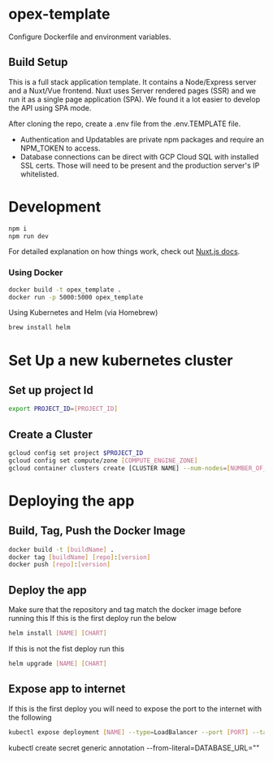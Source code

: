# opex-template

Configure Dockerfile and environment variables.

## Build Setup

This is a full stack application template. It contains a Node/Express server and a Nuxt/Vue frontend. Nuxt uses Server rendered pages (SSR) and we run it as a single page application (SPA). We found it a lot easier to develop the API using SPA mode.

After cloning the repo, create a .env file from the .env.TEMPLATE file.

- Authentication and Updatables are private npm packages and require an NPM_TOKEN to access.
- Database connections can be direct with GCP Cloud SQL with installed SSL certs. Those will need to be present and the production server's IP whitelisted.

# Development

``` bash
npm i
npm run dev
```

For detailed explanation on how things work, check out [Nuxt.js docs](https://nuxtjs.org).

### Using Docker

``` bash
docker build -t opex_template .
docker run -p 5000:5000 opex_template
```

Using Kubernetes and Helm (via Homebrew)

``` bash
brew install helm
```

# Set Up a new kubernetes cluster

## Set up project Id
``` bash 
export PROJECT_ID=[PROJECT_ID]
```

## Create a Cluster
``` bash
gcloud config set project $PROJECT_ID
gcloud config set compute/zone [COMPUTE_ENGINE_ZONE]
gcloud container clusters create [CLUSTER NAME] --num-nodes=[NUMBER_OF_NODES]
```

# Deploying the app

## Build, Tag, Push the Docker Image 

``` bash 
docker build -t [buildName] .
docker tag [buildName] [repo]:[version]
docker push [repo]:[version]
```

## Deploy the app 
Make sure that the repository and tag match the docker image before running this
If this is the first deploy run the below
``` bash 
helm install [NAME] [CHART]
```
If this is not the fist deploy run this 
``` bash 
helm upgrade [NAME] [CHART]
```

## Expose app to internet
If this is the first deploy you will need to expose the port to the internet with the following 
```bash 
kubectl expose deployment [NAME] --type=LoadBalancer --port [PORT] --target-port [TARGET_PORT]
```


kubectl create secret generic annotation --from-literal=DATABASE_URL=""